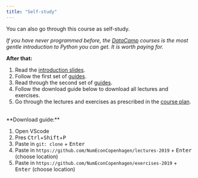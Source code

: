```yaml
---
title: "Self-study"
---
```


You can also go through this course as self-study. 

*If you have never programmed before, the [DataCamp](https://www.datacamp.com/home) courses is the most gentle introduction to Python you can get. It is worth paying for.*

**After that:**

1. Read the [introduction slides](https://nbviewer.jupyter.org/github/NumEconCopenhagen/lectures-2019/blob/master/01/01_Introduction.pdf).
2. Follow the first set of [guides](/guides/).
3. Read through the second set of [guides](/guides/).
4. Follow the download guide below to download all lectures and exercises.
5. Go through the lectures and exercises as prescribed in the [course plan](/course-plan/).

<br />
**Download guide:**

1. Open VScode
2. Pres <kbd>Ctrl</kbd>+<kbd>Shift</kbd>+<kbd>P</kbd> 
3. Paste in `git: clone` + <kbd>Enter</kbd>
4. Paste in `https://github.com/NumEconCopenhagen/lectures-2019` + <kbd>Enter</kbd> (choose location)
5. Paste in `https://github.com/NumEconCopenhagen/exercises-2019` + <kbd>Enter</kbd> (choose location)
 